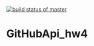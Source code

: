 [![build status of master](https://travis-ci.org/mikebug/GitHubApi_hw4.svg?branch=master)](https://travis-ci.org/mikebug/GitHubApi_hw4)
# GitHubApi_hw4